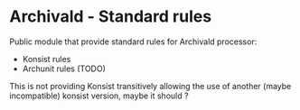 # Archivald - Standard rules

Public module that provide standard rules for Archivald processor:

* Konsist rules
* Archunit rules (TODO)

This is not providing Konsist transitively allowing the use of another (maybe incompatible) konsist version, maybe it
should ?